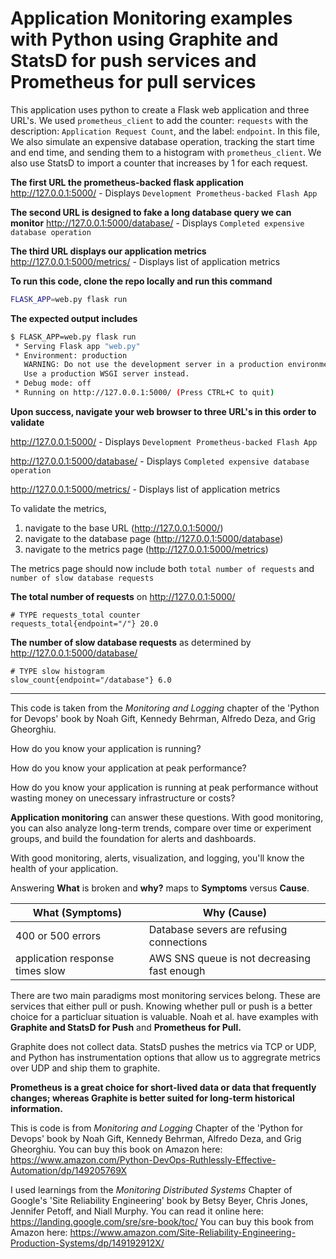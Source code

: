 # Application Monitoring examples with Python using Graphite and StatsD for push services and Prometheus for pull services

This application uses python to create a Flask web application and three URL's. We used `prometheus_client` to add the counter: `requests` with the description: `Application Request Count`, and the label: `endpoint`. In this file, We also simulate an expensive database operation, tracking the start time and end time, and sending them to a histogram with `prometheus_client`. We also use StatsD to import a counter that increases by 1 for each request. 

**The first URL the prometheus-backed flask application**
http://127.0.0.1:5000/ - Displays `Development Prometheus-backed Flash App`

**The second URL is designed to fake a long database query we can monitor**
http://127.0.0.1:5000/database/ - Displays `Completed expensive database operation`

**The third URL displays our application metrics**
http://127.0.0.1:5000/metrics/ - Displays list of application metrics

**To run this code, clone the repo locally and run this command**
```bash
FLASK_APP=web.py flask run
```
**The expected output includes**
```bash
$ FLASK_APP=web.py flask run
 * Serving Flask app "web.py"
 * Environment: production
   WARNING: Do not use the development server in a production environment.
   Use a production WSGI server instead.
 * Debug mode: off
 * Running on http://127.0.0.1:5000/ (Press CTRL+C to quit)
 ```

**Upon success, navigate your web browser to three URL's in this order to validate**

http://127.0.0.1:5000/ - Displays `Development Prometheus-backed Flash App`

http://127.0.0.1:5000/database/ - Displays `Completed expensive database operation`

http://127.0.0.1:5000/metrics/ - Displays list of application metrics

To validate the metrics, 
1. navigate to the base URL (http://127.0.0.1:5000/) 
2. navigate to the database page (http://127.0.0.1:5000/database)
3. navigate to the metrics page (http://127.0.0.1:5000/metrics) 

The metrics page should now include both `total number of requests` and `number of slow database requests`

**The total number of requests** on http://127.0.0.1:5000/
```
# TYPE requests_total counter
requests_total{endpoint="/"} 20.0
```
**The number of slow database requests** as determined by http://127.0.0.1:5000/database/
```
# TYPE slow histogram
slow_count{endpoint="/database"} 6.0
```

---------------------------------------------------------------------

This code is taken from the _Monitoring and Logging_ chapter of the 'Python for Devops' book by Noah Gift, Kennedy Behrman, Alfredo Deza, and Grig Gheorghiu.

How do you know your application is running?

How do you know your application at peak performance?

How do you know your application is running at peak performance without wasting money on unecessary infrastructure or costs?

**Application monitoring** can answer these questions. With good monitoring, you can also analyze long-term trends, compare over time or experiment groups, and build the foundation for alerts and dashboards.  

With good monitoring, alerts, visualization, and logging, you'll know the health of your application.

Answering **What** is broken and **why?** maps to **Symptoms** versus **Cause**.

| What (Symptoms)| Why (Cause)|
|------|------|
|400 or 500 errors | Database severs are refusing connections|
|application response times slow | AWS SNS queue is not decreasing fast enough |

There are two main paradigms most monitoring services belong. These are services that either pull or push. Knowing whether pull or push is a better choice for a particluar situation is valuable. Noah et al. have examples with **Graphite and StatsD for Push** and **Prometheus for Pull.**

Graphite does not collect data. StatsD pushes the metrics via TCP or UDP, and Python has instrumentation options that allow us to aggregrate metrics over UDP and ship them to graphite.

**Prometheus is a great choice for short-lived data or data that frequently changes; whereas Graphite is better suited for long-term historical information.**

This is code is from _Monitoring and Logging_ Chapter of the 'Python for Devops' book by Noah Gift, Kennedy Behrman, Alfredo Deza, and Grig Gheorghiu.
You can buy this book on Amazon here: https://www.amazon.com/Python-DevOps-Ruthlessly-Effective-Automation/dp/149205769X

I used learnings from the _Monitoring Distributed Systems_ Chapter of Google's 'Site Reliability Engineering' book by Betsy Beyer, Chris Jones, Jennifer Petoff, and Niall Murphy.
You can read it online here: https://landing.google.com/sre/sre-book/toc/
You can buy this book from Amazon here: https://www.amazon.com/Site-Reliability-Engineering-Production-Systems/dp/149192912X/

